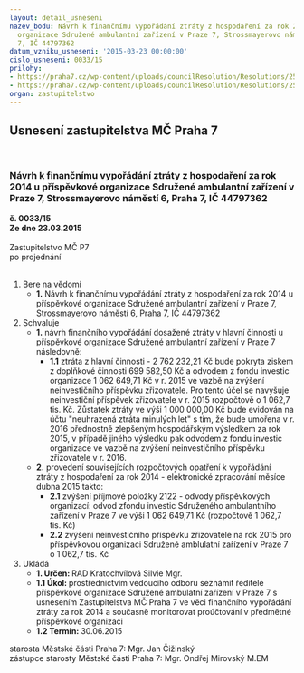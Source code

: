 ```yaml
---
layout: detail_usneseni
nazev_bodu: Návrh k finančnímu vypořádání ztráty z hospodaření za rok 2014 u příspěvkové
  organizace Sdružené ambulantní zařízení v Praze 7, Strossmayerovo náměstí 6, Praha
  7, IČ 44797362
datum_vzniku_usneseni: '2015-03-23 00:00:00'
cislo_usneseni: 0033/15
prilohy:
- https://praha7.cz/wp-content/uploads/councilResolution/Resolutions/25562/2-15-p%c5%99%c3%adloha_d%c5%afvodov%c3%a1_zpr%c3%a1va_k_zm%c4%8d.doc
- https://praha7.cz/wp-content/uploads/councilResolution/Resolutions/25562/2-15-p%c5%99%c3%adloha_rm%c4%8d_vypo%c5%99%c3%a1d%c3%a1n%c3%ad_ztr%c3%a1ty.doc
organ: zastupitelstvo
---
```

<div id="ucUsn_pList" class="usn">
	<span><h2>Usnesení zastupitelstva MČ Praha 7 </h2>
<br></span><div class="standBody">
<span><h3>Návrh k finančnímu vypořádání ztráty z hospodaření za rok 2014 u příspěvkové organizace Sdružené ambulantní zařízení v Praze 7, Strossmayerovo náměstí 6, Praha 7, IČ 44797362</h3></span><div class="center">
		<strong>č. 0033/15</strong><br>
	</div>
<div class="center">
		<strong>Ze dne 23.03.2015</strong><br><br>
	</div>Zastupitelstvo MČ P7<br> po projednání<br><br><ol>
<li>Bere na vědomí<ul><li>
<strong>1.</strong> Návrh k finančnímu vypořádání ztráty z hospodaření za rok 2014 u příspěvkové organizace Sdružené ambulantní zařízení v Praze 7, Strossmayerovo náměstí 6, Praha 7, IČ 44797362</li></ul>
</li>
<li>Schvaluje<ul>
<li>
<strong>1.</strong> návrh finančního vypořádání dosažené ztráty v hlavní činnosti u příspěvkové organizace Sdružené ambulantní zařízení v Praze 7 následovně:<ul><li>
<strong>1.1</strong> ztráta z hlavní činnosti                                - 2 762 232,21 Kč bude pokryta ziskem z doplňkové činnosti                            699 582,50 Kč a                             odvodem z fondu investic organizace    1 062 649,71 Kč v r. 2015 ve vazbě na zvýšení neinvestičního příspěvku zřizovatele. Pro tento účel se navyšuje neinvestiční příspěvek zřizovatele v r. 2015 rozpočtově o 1 062,7 tis. Kč. Zůstatek ztráty ve výši 1 000 000,00 Kč bude evidován na účtu "neuhrazená ztráta minulých let" s tím, že bude umořena v r. 2016 přednostně zlepšeným hospodářským výsledkem za rok 2015, v případě jiného výsledku pak odvodem z fondu investic organizace ve vazbě na zvýšení neinvestičního příspěvku zřizovatele v r. 2016.                                              </li></ul>
</li>
<li>
<strong>2.</strong> provedení souvisejících rozpočtových opatření k vypořádání ztráty z hospodaření za rok 2014 - elektronické zpracování měsíce dubna 2015 takto:<ul>
<li>
<strong>2.1</strong> zvýšení příjmové položky 2122 - odvody příspěvkových organizací: odvod zfondu investic Sdruženého ambulantního zařízení v Praze 7 ve výši     1 062 649,71 Kč (rozpočtově 1 062,7 tis. Kč)</li>
<li>
<strong>2.2</strong> zvýšení neinvestičního příspěvku zřizovatele na rok 2015 pro příspěvkovou organizaci Sdružené amblulatní zařízení v Praze 7 o 1 062,7 tis. Kč</li>
</ul>
</li>
</ul>
</li>
<li>Ukládá<ul>
<li>
<strong>1. Určen: </strong>RAD Kratochvílová Silvie Mgr.</li>
<li>
<strong>1.1 Úkol: </strong>prostřednictvím vedoucího odboru seznámit ředitele příspěvkové organizace Sdružené ambulatní zařízení v Praze 7 s usnesením Zastupitelstva MČ Praha 7 ve věci finančního vypořádání ztráty za rok 2014 a současně monitorovat proúčtování v předmětné příspěvkové organizaci</li>
<li>
<strong>1.2 Termín: </strong>30.06.2015</li>
</ul>
</li>
</ol>starosta Městské části Praha 7: Mgr. Jan Čižinský<br>zástupce starosty Městské části Praha 7: Mgr. Ondřej Mirovský M.EM
</div>
</div>